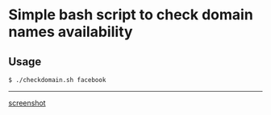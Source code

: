 # Simple bash script to check domain names availability

## Usage
```sh
$ ./checkdomain.sh facebook
```
---
[screenshot](https://raw.githubusercontent.com/nikotidar/checkdomain/master/screenshot.png)
